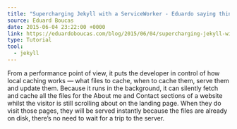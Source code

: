```yaml
---
title: "Supercharging Jekyll with a ServiceWorker - Eduardo saying things"
source: Eduard Boucas
date: 2015-06-04 23:22:00 +0000
link: https://eduardoboucas.com/blog/2015/06/04/supercharging-jekyll-with-a-serviceworker.html
type: Tutorial
tool:
  - jekyll
---
```

From a performance point of view, it puts the developer in control of how local caching works — what files to cache, when to cache them, serve them and update them. Because it runs in the background, it can silently fetch and cache all the files for the About me and Contact sections of a website whilst the visitor is still scrolling about on the landing page. When they do visit those pages, they will be served instantly because the files are already on disk, there’s no need to wait for a trip to the server.





